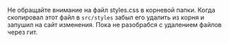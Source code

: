 Не обращайте внимание на файл styles.css в корневой папки. Когда скопировал этот файл в `src/styles` забыл его удалить из корня и запушил на сайт изменения. Пока не разобрабся с удалением файлов через гит.

